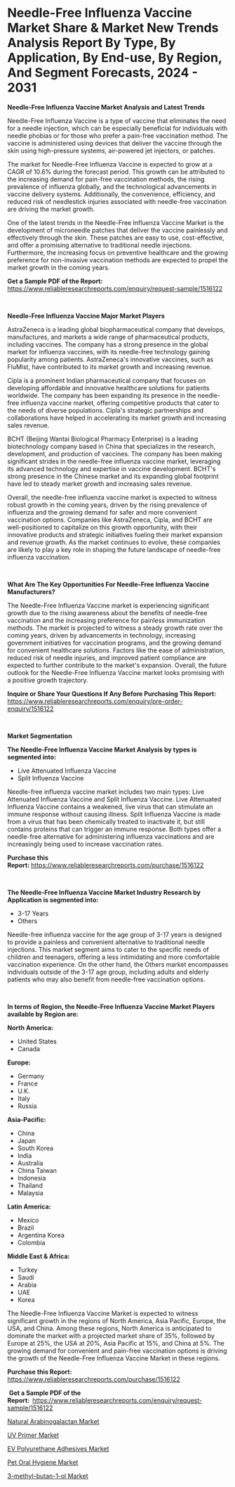 <p><h1>Needle-Free Influenza Vaccine Market Share & Market New Trends Analysis Report By Type, By Application, By End-use, By Region, And Segment Forecasts, 2024 - 2031</h1></p><p><strong>Needle-Free Influenza Vaccine Market Analysis and Latest Trends</strong></p>
<p><p>Needle-Free Influenza Vaccine is a type of vaccine that eliminates the need for a needle injection, which can be especially beneficial for individuals with needle phobias or for those who prefer a pain-free vaccination method. The vaccine is administered using devices that deliver the vaccine through the skin using high-pressure systems, air-powered jet injectors, or patches.</p><p>The market for Needle-Free Influenza Vaccine is expected to grow at a CAGR of 10.6% during the forecast period. This growth can be attributed to the increasing demand for pain-free vaccination methods, the rising prevalence of influenza globally, and the technological advancements in vaccine delivery systems. Additionally, the convenience, efficiency, and reduced risk of needlestick injuries associated with needle-free vaccination are driving the market growth.</p><p>One of the latest trends in the Needle-Free Influenza Vaccine Market is the development of microneedle patches that deliver the vaccine painlessly and effectively through the skin. These patches are easy to use, cost-effective, and offer a promising alternative to traditional needle injections. Furthermore, the increasing focus on preventive healthcare and the growing preference for non-invasive vaccination methods are expected to propel the market growth in the coming years.</p></p>
<p><strong>Get a Sample PDF of the Report:&nbsp;</strong> <a href="https://www.reliableresearchreports.com/enquiry/request-sample/1516122">https://www.reliableresearchreports.com/enquiry/request-sample/1516122</a></p>
<p>&nbsp;</p>
<p><strong>Needle-Free Influenza Vaccine Major Market Players</strong></p>
<p><p>AstraZeneca is a leading global biopharmaceutical company that develops, manufactures, and markets a wide range of pharmaceutical products, including vaccines. The company has a strong presence in the global market for influenza vaccines, with its needle-free technology gaining popularity among patients. AstraZeneca's innovative vaccines, such as FluMist, have contributed to its market growth and increasing revenue.</p><p>Cipla is a prominent Indian pharmaceutical company that focuses on developing affordable and innovative healthcare solutions for patients worldwide. The company has been expanding its presence in the needle-free influenza vaccine market, offering competitive products that cater to the needs of diverse populations. Cipla's strategic partnerships and collaborations have helped in accelerating its market growth and increasing sales revenue.</p><p>BCHT (Beijing Wantai Biological Pharmacy Enterprise) is a leading biotechnology company based in China that specializes in the research, development, and production of vaccines. The company has been making significant strides in the needle-free influenza vaccine market, leveraging its advanced technology and expertise in vaccine development. BCHT's strong presence in the Chinese market and its expanding global footprint have led to steady market growth and increasing sales revenue.</p><p>Overall, the needle-free influenza vaccine market is expected to witness robust growth in the coming years, driven by the rising prevalence of influenza and the growing demand for safer and more convenient vaccination options. Companies like AstraZeneca, Cipla, and BCHT are well-positioned to capitalize on this growth opportunity, with their innovative products and strategic initiatives fueling their market expansion and revenue growth. As the market continues to evolve, these companies are likely to play a key role in shaping the future landscape of needle-free influenza vaccination.</p></p>
<p>&nbsp;</p>
<p><strong>What Are The Key Opportunities For Needle-Free Influenza Vaccine Manufacturers?</strong></p>
<p><p>The Needle-Free Influenza Vaccine market is experiencing significant growth due to the rising awareness about the benefits of needle-free vaccination and the increasing preference for painless immunization methods. The market is projected to witness a steady growth rate over the coming years, driven by advancements in technology, increasing government initiatives for vaccination programs, and the growing demand for convenient healthcare solutions. Factors like the ease of administration, reduced risk of needle injuries, and improved patient compliance are expected to further contribute to the market's expansion. Overall, the future outlook for the Needle-Free Influenza Vaccine market looks promising with a positive growth trajectory.</p></p>
<p><strong>Inquire or Share Your Questions If Any Before Purchasing This Report:</strong> <a href="https://www.reliableresearchreports.com/enquiry/pre-order-enquiry/1516122">https://www.reliableresearchreports.com/enquiry/pre-order-enquiry/1516122</a></p>
<p>&nbsp;</p>
<p><strong>Market Segmentation</strong></p>
<p><strong>The Needle-Free Influenza Vaccine Market Analysis by types is segmented into:</strong></p>
<p><ul><li>Live Attenuated Influenza Vaccine</li><li>Split Influenza Vaccine</li></ul></p>
<p><p>Needle-free influenza vaccine market includes two main types: Live Attenuated Influenza Vaccine and Split Influenza Vaccine. Live Attenuated Influenza Vaccine contains a weakened, live virus that can stimulate an immune response without causing illness. Split Influenza Vaccine is made from a virus that has been chemically treated to inactivate it, but still contains proteins that can trigger an immune response. Both types offer a needle-free alternative for administering influenza vaccinations and are increasingly being used to increase vaccination rates.</p></p>
<p><strong>Purchase this Report:&nbsp;</strong><a href="https://www.reliableresearchreports.com/purchase/1516122">https://www.reliableresearchreports.com/purchase/1516122</a></p>
<p>&nbsp;</p>
<p><strong>The Needle-Free Influenza Vaccine Market Industry Research by Application is segmented into:</strong></p>
<p><ul><li>3-17 Years</li><li>Others</li></ul></p>
<p><p>Needle-free influenza vaccine for the age group of 3-17 years is designed to provide a painless and convenient alternative to traditional needle injections. This market segment aims to cater to the specific needs of children and teenagers, offering a less intimidating and more comfortable vaccination experience. On the other hand, the Others market encompasses individuals outside of the 3-17 age group, including adults and elderly patients who may also benefit from needle-free vaccination options.</p></p>
<p>&nbsp;</p>
<p><strong>In terms of Region, the Needle-Free Influenza Vaccine Market Players available by Region are:</strong></p>
<p>
    <p> <strong> North America: </strong>
        <ul>
            <li>United States</li>
            <li>Canada</li>
        </ul>
        </p> 
    <p> <strong> Europe: </strong>
        <ul>
            <li>Germany</li>
            <li>France</li>
            <li>U.K.</li>
            <li>Italy</li>
            <li>Russia</li>
        </ul>
        </p> 
    <p> <strong> Asia-Pacific: </strong>
        <ul>
            <li>China</li>
            <li>Japan</li>
            <li>South Korea</li>
            <li>India</li>
            <li>Australia</li>
            <li>China Taiwan</li>
            <li>Indonesia</li>
            <li>Thailand</li>
            <li>Malaysia</li>
        </ul>
        </p> 
    <p> <strong> Latin America: </strong>
        <ul>
            <li>Mexico</li>
            <li>Brazil</li>
            <li>Argentina Korea</li>
            <li>Colombia</li>
        </ul>
        </p> 
    <p> <strong> Middle East & Africa: </strong>
        <ul>
            <li>Turkey</li>
            <li>Saudi</li>
            <li>Arabia</li>
            <li>UAE</li>
            <li>Korea</li>
        </ul>
    </p>
    </p>
<p><p>The Needle-Free Influenza Vaccine Market is expected to witness significant growth in the regions of North America, Asia Pacific, Europe, the USA, and China. Among these regions, North America is anticipated to dominate the market with a projected market share of 35%, followed by Europe at 25%, the USA at 20%, Asia Pacific at 15%, and China at 5%. The growing demand for convenient and pain-free vaccination options is driving the growth of the Needle-Free Influenza Vaccine Market in these regions.</p></p>
<p><strong>Purchase this Report: </strong><a href="https://www.reliableresearchreports.com/purchase/1516122">https://www.reliableresearchreports.com/purchase/1516122</a></p>
<p>&nbsp;<strong>Get a Sample PDF of the Report:&nbsp;&nbsp;</strong><a href="https://www.reliableresearchreports.com/enquiry/request-sample/1516122">https://www.reliableresearchreports.com/enquiry/request-sample/1516122</a></p>
<p><strong></strong></p>
<p><p><a href="https://skillful-vermicelli-b89.notion.site/Natural-Arabinogalactan-Market-Research-Report-Forecasted-for-Period-from-2024-2031-by-Market-Typ-2f7800a91a5b487e880fb2ca8ded3ffd">Natural Arabinogalactan Market</a></p><p><a href="https://view.publitas.com/reportprime-1/uv-primer-market-challenges-opportunities-and-growth-drivers-and-major-market-players-forecasted-for-period-from-2024-2031/">UV Primer Market</a></p><p><a href="https://simplistic-meeting-7ee.notion.site/EV-Polyurethane-Adhesives-Market-Research-Report-Unlocks-Analysis-on-the-Market-Financial-Status-Ma-8fefe38208254473864456817f2913ec">EV Polyurethane Adhesives Market</a></p><p><a href="https://view.publitas.com/reportprime-1/pet-oral-hygiene-market-size-growth-and-forecast-from-2024-2031/">Pet Oral Hygiene Market</a></p><p><a href="https://eight-handstand-8fb.notion.site/3-methyl-butan-1-ol-Market-Offer-Valuable-Insights-into-Market-Size-Market-Share-Market-Trends-an-aec656c2a4064285b2f80be743eceaf4">3-methyl-butan-1-ol Market</a></p></p>
